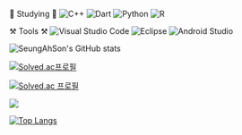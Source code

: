 

:book: Studying :book:
![C++](https://img.shields.io/badge/c++-%2300599C.svg?style=for-the-badge&logo=c%2B%2B&logoColor=white)
![Dart](https://img.shields.io/badge/dart-%230175C2.svg?style=for-the-badge&logo=dart&logoColor=white)
![Python](https://img.shields.io/badge/python-3670A0?style=for-the-badge&logo=python&logoColor=ffdd54)
![R](https://img.shields.io/badge/r-%23276DC3.svg?style=for-the-badge&logo=r&logoColor=white)

:hammer_and_pick: Tools :hammer_and_pick:
![Visual Studio Code](https://img.shields.io/badge/Visual%20Studio%20Code-0078d7.svg?style=for-the-badge&logo=visual-studio-code&logoColor=white)
![Eclipse](https://img.shields.io/badge/Eclipse-FE7A16.svg?style=for-the-badge&logo=Eclipse&logoColor=white)
![Android Studio](https://img.shields.io/badge/Android%20Studio-3DDC84.svg?style=for-the-badge&logo=android-studio&logoColor=white)



![SeungAhSon's GitHub stats](https://github-readme-stats.vercel.app/api?username=SeungAhSon&show_icons=true&theme=radical)


[![Solved.ac프로필](http://mazassumnida.wtf/api/v2/generate_badge?boj=gongsoonyee)](https://solved.ac/gongsoonyee)


[![Solved.ac
프로필](http://mazassumnida.wtf/api/mini/generate_badge?boj=gongsoonyee)](https://solved.ac/gongsoonyee)

 <img src="http://mazandi.herokuapp.com/api?handle=gongsoonyee&theme=warm"/>


[![Top Langs](https://github-readme-stats.vercel.app/api/top-langs/?username=SeungAhSon&layout=compact)](https://github.com/SeungAhSon/github-readme-stats)
